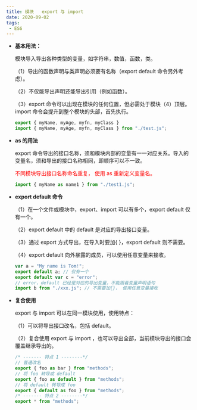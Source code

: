 ```yaml
---
title: 模块   export 与 import
date: 2020-09-02
tags:
 - ES6
---
```


- **基本用法：**

  模块导入导出各种类型的变量，如字符串，数值，函数，类。

  （1）导出的函数声明与类声明必须要有名称（export default 命令另外考虑）。 

  （2）不仅能导出声明还能导出引用（例如函数）。

  （3）export 命令可以出现在模块的任何位置，但必需处于模块（4）顶层。import 命令会提升到整个模块的头部，首先执行。

  ```js
  export { myName, myAge, myfn, myClass } 
  import { myName, myAge, myfn, myClass } from "./test.js";
  ```

- **as 的用法**

  export 命令导出的接口名称，须和模块内部的变量有一一对应关系。导入的变量名，须和导出的接口名称相同，即顺序可以不一致。

  <p style="color:red">不同模块导出接口名称命名重复， 使用 as 重新定义变量名。</p>

  ```js
  import { myName as name1 } from "./test1.js";
  ```

- **export default 命令**

  （1）在一个文件或模块中，export、import 可以有多个，export default 仅有一个。

  （2）export default 中的 default 是对应的导出接口变量。

  （3）通过 export 方式导出，在导入时要加{ }，export default 则不需要。     

  （4）export default 向外暴露的成员，可以使用任意变量来接收。

  ```js
  var a = "My name is Tom!";
  export default a; // 仅有一个 
  export default var c = "error"; 
  // error，default 已经是对应的导出变量，不能跟着变量声明语句 
  import b from "./xxx.js"; // 不需要加{}， 使用任意变量接收
  ```

- **复合使用**

  export 与 import 可以在同一模块使用，使用特点：

  （1）可以将导出接口改名，包括 default。     

  （2）复合使用 export 与 import ，也可以导出全部，当前模块导出的接口会覆盖继承导出的。

  ```js
  /* ------- 特点 1 --------*/
  // 普通改名 
  export { foo as bar } from "methods";
  // 将 foo 转导成 default
  export { foo as default } from "methods"; 
  // 将 default 转导成 foo
  export { default as foo } from "methods"; 
  /* ------- 特点 2 --------*/ 
  export * from "methods";
  ```

  

